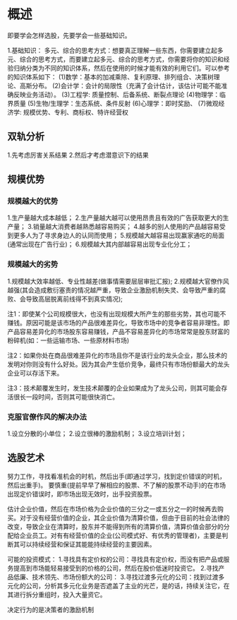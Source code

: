 # 概述
即要学会怎样选股，先要学会一些基础知识。

1.基础知识：
多元、综合的思考方式：想要真正理解一些东西，你需要建立起多元、综合的思考方式，而要建立起多元、综合的思考方式，你需要将你的知识和经验归纳分类为不同的知识体系，然后在使用的时候才能有效的利用它们。可以参考的知识体系如下：
  (1)数学：基本的加减乘除、复利原理、排列组合、决策树理论、高斯分布。
  (2)会计学：会计的局限性（充满了会计估计，该估计可能不能准确反映业务活动）。
  (3)工程学: 质量控制、后备系统、断裂点理论
  (4)物理学：临界质量
  (5)生物/生理学：生态系统、条件反射
  (6)心理学：即时奖励、
  (7)微观经济学: 规模优势、专利、商标权、特许经营权

## 双轨分析
1.先考虑厉害关系结果
2.然后才考虑潜意识下的结果

## 规模优势
### 规模越大的优势
1.生产量越大成本越低；
2.生产量越大越可以使用昂贵且有效的广告获取更大的生产量；
3.销量越大消费者越熟悉越容易购买；
4.越多的别人使用的产品越容易受到更多人为了寻求身边人的认同而使用；
5.规模越大越容易出现赢家通吃的局面(通常出现在广告行业)；
6.规模越大其内部越容易出现专业化分工；

### 规模越大的劣势
1.规模越大效率越低、专业性越差(做事情需要层层审批汇报);
2.规模越大官僚作风越强(其会造成敷衍塞责的情况越严重，导致企业激励机制失灵、会导致严重的腐败、会导致高层脱离前线得不到真实情况);

注1：即使某个公司规模很大，也没有出现规模大所产生的那些劣势，其也可能不赚钱。原因可能是该市场的产品很难差异化，导致市场中的竞争者容易非理性。即产品容易差异化的市场股东容易赚钱，产品不容易差异化的市场常常是股东财富的粉碎机(如：一些运输市场、一些原材料市场)

注2：如果你处在商品很难差异化的市场且你不是该行业的龙头企业，那么技术的发明对你则没有什么好处。因为其会产生低价竞争，最终只有市场份额最大的龙头企业可以存活下来。

注3：技术颠覆发生时，发生技术颠覆的企业如果成为了龙头公司，则其可能会存活很长一段时间，否则其可能很快消亡。

### 克服官僚作风的解决办法
1.设立分散的小单位；
2.设立很棒的激励机制；
3.设立培训计划；


## 选股艺术
努力工作，寻找看准机会的时机，然后出手(即通过学习，找到定价错误的时机，然后出重手)。
要慎重(提前早早了解相应的股票、不了解的股票不动手)的在市场出现定价错误时，即市场出现无效时，出手投资股票。

估计企业价值，然后在市场价格为企业价值的三分之一或五分之一的时候再去购买。对于没有经营价值的企业，其企业价值为清算价值，但由于目前的社会法律的改变，导致企业在清算时，股东并不能得到所有的清算价值，清算价值会部分的分配给企业员工。对有有经营价值的企业(公司模式好、有优秀的管理者)，主要是判断其可以持续经营和保证其能能持续经营的主要因素。

可能的投资模式：
1.寻找具有定价权的公司：寻找具有定价权，而没有把产品或服务提高到市场能轻易接受到的价格的公司，然后在股价低迷时投资它。
2.寻找产品低廉、技术领先、市场份额大的公司：
3.寻找过渡多元化的公司：找到过渡多元化的公司，分析其多元化业务是否遮盖了主业的光芒，是的话，持续关注它，在其进行拆分重组时，投入大量资它。

决定行为的是决策者的激励机制

